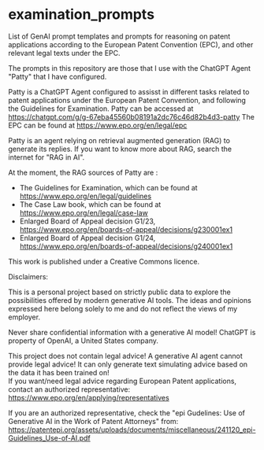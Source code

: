 # examination_prompts
List of GenAI prompt templates and prompts for reasoning on patent applications according to the European Patent Convention (EPC), and other relevant legal texts under the EPC.

The prompts in this repository are those that I use with the ChatGPT Agent "Patty" that I have configured.

Patty is a ChatGPT Agent configured to assisst in different tasks related to patent applications under the European Patent Convention, and following the Guidelines for Examination.
Patty can be accessed at https://chatgpt.com/g/g-67eba45560b08191a2dc76c46d82b4d3-patty
The EPC can be found at https://www.epo.org/en/legal/epc

Patty is an agent relying on retrieval augmented generation (RAG) to generate its replies. If you want to know more about RAG, search the internet for "RAG in AI".

At the moment, the RAG sources of Patty are :
- The Guidelines for Examination, which can be found at https://www.epo.org/en/legal/guidelines
- The Case Law book, which can be found at https://www.epo.org/en/legal/case-law
- Enlarged Board of Appeal decision G1/23, https://www.epo.org/en/boards-of-appeal/decisions/g230001ex1
- Enlarged Board of Appeal decision G1/24, https://www.epo.org/en/boards-of-appeal/decisions/g240001ex1

This work is published under a Creative Commons licence.

Disclaimers:

This is a personal project based on strictly public data to explore the possibilities offered by modern generative AI tools.
The ideas and opinions expressed here belong solely to me and do not reflect the views of my employer.

Never share confidential information with a generative AI model! ChatGPT is property of OpenAI, a United States company.

This project does not contain legal advice! 
A generative AI agent cannot provide legal advice! It can only generate text simulating advice based on the data it has been trained on!  
If you want/need legal advice regarding European Patent applications, contact an authorized representative: https://www.epo.org/en/applying/representatives

If you are an authorized representative, check the "epi Gudelines: Use of Generative AI in the Work of Patent Attorneys" from: https://patentepi.org/assets/uploads/documents/miscellaneous/241120_epi-Guidelines_Use-of-AI.pdf
